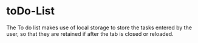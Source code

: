 # toDo-List
The To do list makes use of local storage to store the tasks entered by the user, so that they are retained if after the tab is closed or reloaded.
